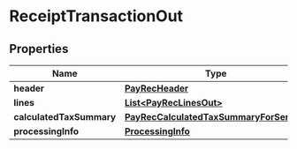 
# ReceiptTransactionOut

## Properties
Name | Type | Description | Notes
------------ | ------------- | ------------- | -------------
**header** | [**PayRecHeader**](PayRecHeader.md) |  | 
**lines** | [**List&lt;PayRecLinesOut&gt;**](PayRecLinesOut.md) |  | 
**calculatedTaxSummary** | [**PayRecCalculatedTaxSummaryForService**](PayRecCalculatedTaxSummaryForService.md) |  | 
**processingInfo** | [**ProcessingInfo**](ProcessingInfo.md) |  | 




